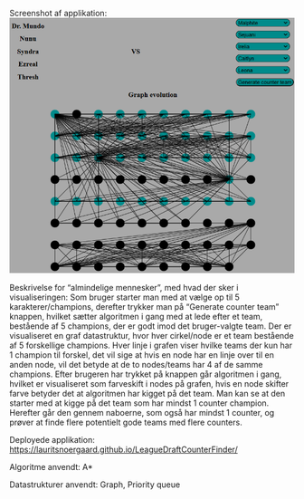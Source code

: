 Screenshot af applikation:
![screenshot af application](https://github.com/LauritsNoergaard/LeagueDraftCounterFinder/blob/main/applicationScreenshot.png?raw=true)

Beskrivelse for “almindelige mennesker”, med hvad der sker i visualiseringen:
Som bruger starter man med at vælge op til 5 karakterer/champions, derefter trykker man på “Generate counter team” knappen, hvilket sætter algoritmen i gang med at lede efter et team, bestående af 5 champions, der er godt imod det bruger-valgte team. 
Der er visualiseret en graf datastruktur, hvor hver cirkel/node er et team bestående af 5 forskellige champions. Hver linje i grafen viser hvilke teams der kun har 1 champion til forskel, det vil sige at hvis en node har en linje over til en anden node, vil det betyde at de to nodes/teams har 4 af de samme champions. 
Efter brugeren har trykket på knappen går algoritmen i gang, hvilket er visualiseret som farveskift i nodes på grafen, hvis en node skifter farve betyder det at algoritmen har kigget på det team. Man kan se at den starter med at kigge på det team som har mindst 1 counter champion. Herefter går den gennem naboerne, som også har mindst 1 counter, og prøver at finde flere potentielt gode teams med flere counters.

Deployede applikation: https://lauritsnoergaard.github.io/LeagueDraftCounterFinder/

Algoritme anvendt: A*

Datastrukturer anvendt: Graph, Priority queue
